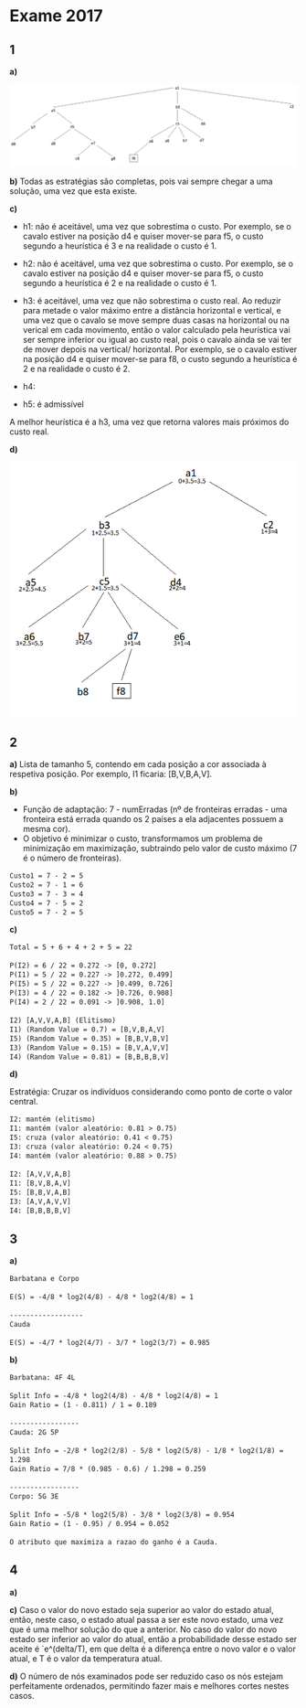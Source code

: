 # Exame 2017

## 1

**a)**

![](images/ex_1a_2017.png)

**b)** Todas as estratégias são completas, pois vai sempre chegar a uma solução, uma vez que esta existe.

**c)**

* h1: não é aceitável, uma vez que sobrestima o custo. Por exemplo, se o cavalo estiver na posição d4 e quiser mover-se para f5, o custo segundo a heurística é 3 e na realidade o custo é 1.

* h2: não é aceitável, uma vez que sobrestima o custo. Por exemplo, se o cavalo estiver na posição d4 e quiser mover-se para f5, o custo segundo a heurística é 2 e na realidade o custo é 1.

* h3: é aceitável, uma vez que não sobrestima o custo real. Ao reduzir para metade o valor máximo entre a distância horizontal e vertical, e uma vez que o cavalo se move sempre duas casas na horizontal ou na verical em cada movimento, então o valor calculado pela heurística vai ser sempre inferior ou igual ao custo real, pois o cavalo ainda se vai ter de mover depois na vertical/ horizontal. Por exemplo, se o cavalo estiver na posição d4 e quiser mover-se para f8, o custo segundo a heurística é 2 e na realidade o custo é 2.

* h4: 

* h5: é admissível

A melhor heurística é a h3, uma vez que retorna valores mais próximos do custo real.

**d)**

![](images/ex_1d_2017.png)

## 2

**a)** Lista de tamanho 5, contendo em cada posição a cor associada à respetiva posição. Por exemplo, I1 ficaria: [B,V,B,A,V].

**b)** 

* Função de adaptação: 7 - numErradas (nº de fronteiras erradas - uma fronteira está errada quando os 2 países a ela adjacentes possuem a mesma cor).
* O objetivo é minimizar o custo, transformamos um problema de minimização em maximização, subtraindo pelo valor de custo máximo (7 é o número de fronteiras).

```
Custo1 = 7 - 2 = 5
Custo2 = 7 - 1 = 6
Custo3 = 7 - 3 = 4
Custo4 = 7 - 5 = 2
Custo5 = 7 - 2 = 5
```

**c)**

```
Total = 5 + 6 + 4 + 2 + 5 = 22

P(I2) = 6 / 22 = 0.272 -> [0, 0.272]
P(I1) = 5 / 22 = 0.227 -> ]0.272, 0.499]
P(I5) = 5 / 22 = 0.227 -> ]0.499, 0.726]
P(I3) = 4 / 22 = 0.182 -> ]0.726, 0.908]
P(I4) = 2 / 22 = 0.091 -> ]0.908, 1.0]

I2) [A,V,V,A,B] (Elitismo)
I1) (Random Value = 0.7) = [B,V,B,A,V]
I5) (Random Value = 0.35) = [B,B,V,B,V]
I3) (Random Value = 0.15) = [B,V,A,V,V]
I4) (Random Value = 0.81) = [B,B,B,B,V]
```

**d)**

Estratégia: Cruzar os indivíduos considerando como ponto de corte o valor central.

```
I2: mantém (elitismo)
I1: mantém (valor aleatório: 0.81 > 0.75)
I5: cruza (valor aleatório: 0.41 < 0.75)
I3: cruza (valor aleatório: 0.24 < 0.75)
I4: mantém (valor aleatório: 0.88 > 0.75)

I2: [A,V,V,A,B]
I1: [B,V,B,A,V]
I5: [B,B,V,A,B]
I3: [A,V,A,V,V]
I4: [B,B,B,B,V]
```

## 3

**a)** 

```
Barbatana e Corpo

E(S) = -4/8 * log2(4/8) - 4/8 * log2(4/8) = 1

------------------
Cauda

E(S) = -4/7 * log2(4/7) - 3/7 * log2(3/7) = 0.985
```

**b)**

```
Barbatana: 4F 4L

Split Info = -4/8 * log2(4/8) - 4/8 * log2(4/8) = 1
Gain Ratio = (1 - 0.811) / 1 = 0.189

-----------------
Cauda: 2G 5P

Split Info = -2/8 * log2(2/8) - 5/8 * log2(5/8) - 1/8 * log2(1/8) = 1.298
Gain Ratio = 7/8 * (0.985 - 0.6) / 1.298 = 0.259

-----------------
Corpo: 5G 3E

Split Info = -5/8 * log2(5/8) - 3/8 * log2(3/8) = 0.954
Gain Ratio = (1 - 0.95) / 0.954 = 0.052

O atributo que maximiza a razao do ganho é a Cauda.
```

## 4

**a)**

**c)** Caso o valor do novo estado seja superior ao valor do estado atual, então, neste caso, o estado atual passa a ser este novo estado, uma vez que é uma melhor solução do que a anterior. No caso do valor do novo estado ser inferior ao valor do atual, então a probabilidade desse estado ser aceite é `e^(delta/T), em que delta é a diferença entre o novo valor e o valor atual, e T é o valor da temperatura atual.

**d)** O número de nós examinados pode ser reduzido caso os nós estejam perfeitamente ordenados, permitindo fazer mais e melhores cortes nestes casos.